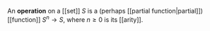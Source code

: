 
An **operation** on a [[set]] $S$ is a (perhaps [[partial function|partial]]) [[function]] $S^{n} \to S$, where $n \geq 0$ is its [[arity]].
